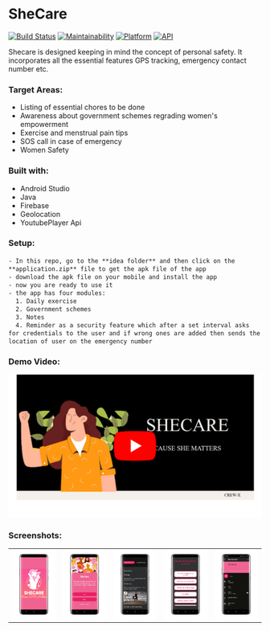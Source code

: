 # SheCare


[![Build Status](https://travis-ci.org/rob729/News-Feed.svg?branch=master)](https://travis-ci.org/rob729/News-Feed)
[![Maintainability](https://api.codeclimate.com/v1/badges/3cf040d355cfa3d4c3a4/maintainability)](https://codeclimate.com/github/rob729/News/maintainability)
[![Platform](https://img.shields.io/badge/platform-android-blue.svg)](http://developer.android.com/index.html)
[![API](https://img.shields.io/badge/API-20%2B-blue.svg?style=flat)](https://android-arsenal.com/api?level=20)

Shecare is designed keeping in mind the concept of personal safety. It incorporates all the essential features GPS tracking, emergency contact number etc.


### Target Areas:
- Listing of essential chores to be done
- Awareness about government schemes regrading women's empowerment
- Exercise and menstrual pain tips
- SOS call in case of emergency
- Women Safety


### Built with:
- Android Studio
- Java
- Firebase
- Geolocation
- YoutubePlayer Api

### Setup:
```
- In this repo, go to the **idea folder** and then click on the **application.zip** file to get the apk file of the app
- download the apk file on your mobile and install the app
- now you are ready to use it
- the app has four modules:
  1. Daily exercise
  2. Government schemes
  3. Notes
  4. Reminder as a security feature which after a set interval asks for credentials to the user and if wrong ones are added then sends the location of user on the emergency number
```


 ### Demo Video:
[![SheCare](https://github.com/Ishita03-Singh/SheCare/blob/master/source/Untitled%20design.png)](https://www.youtube.com/watch?v=GK0cRIL0wvY)
 
 ### Screenshots:

      

<table>
        <tr>
           <td><img src = "https://github.com/Ishita03-Singh/SheCare/blob/master/source/1655631276053_100.PNG"  width="180"></td>
           <td><img src = "https://github.com/Ishita03-Singh/SheCare/blob/master/source/1655631336901_100.PNG"  width="180"></td>
           <td><img src = "https://github.com/Ishita03-Singh/SheCare/blob/master/source/1655631310897_100.PNG"  width="180"></td>
           <td><img src = "https://github.com/Ishita03-Singh/SheCare/blob/master/source/1655631302150_100.PNG" width="180"></td> 
         <td><img src = "https://github.com/Ishita03-Singh/SheCare/blob/master/source/1655631293045_100.PNG" width="180"></td>
         
        

</table>  

